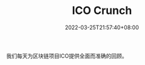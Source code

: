 ﻿---
weight: 
title: "ICO Crunch"
description: "我们每天为区块链项目ICO提供全面而准确的回顾"
date: 2022-03-25T21:57:40+08:00
lastmod: 2022-03-25T16:45:40+08:00
draft: false
authors: ["Metabd"]
featuredImage: "ico-crunch.jpg"
link: ""
tags: ["数据收集","ICO Crunch"]
categories: ["navigation"]
navigation: ["数据收集"]
lightgallery: true
toc: true
pinned: false
recommend: false
recommend1: false
---
我们每天为区块链项目ICO提供全面而准确的回顾。
